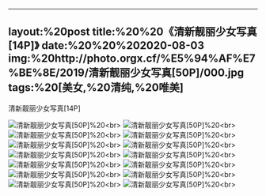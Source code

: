 ﻿---
layout:%20post
title:%20%20《清新靓丽少女写真[14P]》
date:%20%20%202020-08-03
img:%20http://photo.orgx.cf/%E5%94%AF%E7%BE%8E/2019/清新靓丽少女写真[50P]/000.jpg
tags:%20[美女,%20清纯,%20唯美]
---

清新靓丽少女写真[14P]

![清新靓丽少女写真[50P]](http://photo.orgx.cf/%E5%94%AF%E7%BE%8E/2019/清新靓丽少女写真[50P]/001.jpg%20''清新靓丽少女写真[50P]'')%20<br>
![清新靓丽少女写真[50P]](http://photo.orgx.cf/%E5%94%AF%E7%BE%8E/2019/清新靓丽少女写真[50P]/002.jpg%20''清新靓丽少女写真[50P]'')%20<br>
![清新靓丽少女写真[50P]](http://photo.orgx.cf/%E5%94%AF%E7%BE%8E/2019/清新靓丽少女写真[50P]/003.jpg%20''清新靓丽少女写真[50P]'')%20<br>
![清新靓丽少女写真[50P]](http://photo.orgx.cf/%E5%94%AF%E7%BE%8E/2019/清新靓丽少女写真[50P]/004.jpg%20''清新靓丽少女写真[50P]'')%20<br>
![清新靓丽少女写真[50P]](http://photo.orgx.cf/%E5%94%AF%E7%BE%8E/2019/清新靓丽少女写真[50P]/005.jpg%20''清新靓丽少女写真[50P]'')%20<br>
![清新靓丽少女写真[50P]](http://photo.orgx.cf/%E5%94%AF%E7%BE%8E/2019/清新靓丽少女写真[50P]/006.jpg%20''清新靓丽少女写真[50P]'')%20<br>
![清新靓丽少女写真[50P]](http://photo.orgx.cf/%E5%94%AF%E7%BE%8E/2019/清新靓丽少女写真[50P]/007.jpg%20''清新靓丽少女写真[50P]'')%20<br>
![清新靓丽少女写真[50P]](http://photo.orgx.cf/%E5%94%AF%E7%BE%8E/2019/清新靓丽少女写真[50P]/008.jpg%20''清新靓丽少女写真[50P]'')%20<br>
![清新靓丽少女写真[50P]](http://photo.orgx.cf/%E5%94%AF%E7%BE%8E/2019/清新靓丽少女写真[50P]/009.jpg%20''清新靓丽少女写真[50P]'')%20<br>
![清新靓丽少女写真[50P]](http://photo.orgx.cf/%E5%94%AF%E7%BE%8E/2019/清新靓丽少女写真[50P]/010.jpg%20''清新靓丽少女写真[50P]'')%20<br>
![清新靓丽少女写真[50P]](http://photo.orgx.cf/%E5%94%AF%E7%BE%8E/2019/清新靓丽少女写真[50P]/011.jpg%20''清新靓丽少女写真[50P]'')%20<br>
![清新靓丽少女写真[50P]](http://photo.orgx.cf/%E5%94%AF%E7%BE%8E/2019/清新靓丽少女写真[50P]/012.jpg%20''清新靓丽少女写真[50P]'')%20<br>
![清新靓丽少女写真[50P]](http://photo.orgx.cf/%E5%94%AF%E7%BE%8E/2019/清新靓丽少女写真[50P]/013.jpg%20''清新靓丽少女写真[50P]'')%20<br>
![清新靓丽少女写真[50P]](http://photo.orgx.cf/%E5%94%AF%E7%BE%8E/2019/清新靓丽少女写真[50P]/014.jpg%20''清新靓丽少女写真[50P]'')%20<br>
